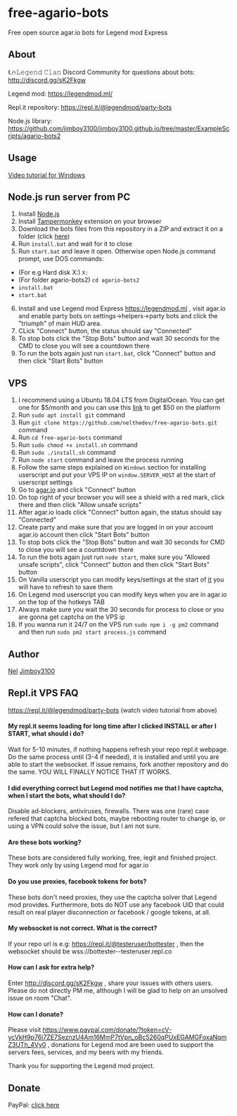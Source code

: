 # free-agario-bots
Free open source agar.io bots for Legend mod Express

## About
℄🔥𝙻𝚎𝚐𝚎𝚗𝚍 𝙲𝚕𝚊𝚗 Discord Community for questions about bots: http://discord.gg/sK2Fkgw

Legend mod: https://legendmod.ml/

Repl.it repository: https://repl.it/@legendmod/party-bots

Node.js library: https://github.com/jimboy3100/jimboy3100.github.io/tree/master/ExampleScripts/agario-bots2

## Usage
[Video tutorial for Windows](https://www.youtube.com/watch?v=xIupgFR7ZTY)

Node.js run server from PC
-------
1. Install [Node.js](https://nodejs.org)
2. Install [Tampermonkey](https://chrome.google.com/webstore/detail/tampermonkey/dhdgffkkebhmkfjojejmpbldmpobfkfo) extension on your browser
3. Download the bots files from this repository in a ZIP and extract it on a folder (click [here](http://jimboy3100.github.io/ExampleScripts/agario-bots2/agario-bots.zip))
4. Run `install.bat` and wait for it to close
5. Run `start.bat` and leave it open. Otherwise open Node.js command prompt, use DOS commands:
- (For e.g Hard disk X:) `X:` 
- (For folder agario-bots2) `cd agario-bots2`
- `install.bat`
- `start.bat`
6. Install and use Legend mod Express https://legendmod.ml , visit agar.io and enable party bots on settings->helpers->party bots and click the "triumph" of main HUD area.
7. CLick "Connect" button, the status should say "Connected"
8. To stop bots click the "Stop Bots" button and wait 30 seconds for the CMD to close you will see a countdown there
9. To run the bots again just run `start.bat`, click "Connect" button and then click "Start Bots" button

VPS
-------
1. I recommend using a Ubuntu 18.04 LTS from DigitalOcean. You can get one for $5/month and you can use this [link](https://m.do.co/c/fa7a805f6e60) to get $50 on the platform
2. Run `sudo apt install git` command
3. Run `git clone https://github.com/nelthedev/free-agario-bots.git` command
4. Run `cd free-agario-bots` command
5. Run `sudo chmod +x install.sh` command
6. Run `sudo ./install.sh` command
7. Run `node start` command and leave the process running
8. Follow the same steps explained on `Windows` section for installing userscript and put your VPS IP on `window.SERVER_HOST` at the start of userscript settings
9. Go to [agar.io](https://agar.io) and click "Connect" button
10. On top right of your browser you will see a shield with a red mark, click there and then click "Allow unsafe scripts"
11. After agar.io loads click "Connect" button again, the status should say "Connected"
12. Create party and make sure that you are logged in on your account agar.io account then click "Start Bots" button
13. To stop bots click the "Stop Bots" button and wait 30 seconds for CMD to close you will see a countdown there
14. To run the bots again just run `node start`, make sure you "Allowed unsafe scripts", click "Connect" button and then click "Start Bots" button
15. On Vanilla userscript you can modify keys/settings at the start of [it](http://jimboy3100.github.io/ExampleScripts/agario-bots2/free-agario-bots.vanilla.user.js#L11) you will have to refresh to save them
16. On Legend mod userscript you can modify keys when you are in agar.io on the top of the hotkeys TAB
17. Always make sure you wait the 30 seconds for process to close or you are gonna get captcha on the VPS ip
18. If you wanna run it 24/7 on the VPS run `sudo npm i -g pm2` command and then run `sudo pm2 start process.js` command

## Author
[Nel](https://github.com/nelthedev/free-agario-bots)
[Jimboy3100](https://legendmod.ml)

## Repl.it VPS FAQ
https://repl.it/@legendmod/party-bots (watch video tutorial from above)

#### My repl.it seems loading for long time after I clicked INSTALL or after I START, what should i do?

Wait for 5-10 minutes, if nothing happens refresh your repo repl.it webpage. Do the same process until (3-4 if needed), it is installed and until you are able to start the websocket.
If issue remains, fork another repository and do the same. YOU WILL FINALLY NOTICE THAT IT WORKS.

#### I did everything correct but Legend mod notifies me that I have captcha, when I start the bots, what should I do?

Disable ad-blockers, antiviruses, firewalls. There was one (rare) case refered that captcha blocked bots, maybe rebooting router to change ip, or using a VPN could solve the issue, but I am not sure.

#### Are these bots working?

These bots are considered fully working, free, legit and finished project. They work only by using Legend mod for agar.io

#### Do you use proxies, facebook tokens for bots?

These bots don't need proxies, they use the captcha solver that Legend mod provides. Furthermore, bots do NOT use any facebook UID that could result on real player disconnection or facebook / google tokens, at all.

#### My websocket is not correct. What is the correct?

If your repo url is e.g: https://repl.it/@testeruser/bottester , then the websocket should be wss://bottester--testeruser.repl.co

#### How can I ask for extra help?

Enter http://discord.gg/sK2Fkgw , share your issues with others users. Please do not directly PM me, although I will be glad to help on an unsolved issue on room "Chat". 

#### How can I donate?

Please visit https://www.paypal.com/donate/?token=cV-ycVkH9p76i7ZE7SeznzU4Am16MmP7tVpn_oBc5260qPUxEGAMGFoxaNqmZ3UTh_4Vy0 , donations for Legend mod are been used to support the servers fees, services, and my beers with my friends.

Thank you for supporting the Legend mod project.

## Donate
PayPal: [click here](https://www.paypal.com/donate/?token=cV-ycVkH9p76i7ZE7SeznzU4Am16MmP7tVpn_oBc5260qPUxEGAMGFoxaNqmZ3UTh_4Vy0)
